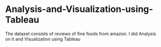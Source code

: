 # Analysis-and-Visualization-using-Tableau
The dataset consists of reviews of fine foods from amazon. I did Analysis on it and Visualization using Tableau
